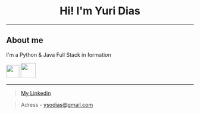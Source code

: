 
<h1 align="center"> Hi! I'm Yuri Dias </h1>        
<hr>
<h2> About me </h2>

I'm a Python & Java Full Stack in formation

<div style="display:inline">
<img src="https://www.flaticon.com/svg/vstatic/svg/1822/1822899.svg?token=exp=1616584541~hmac=02d901ef6bf707a18b6cc721e2dbd162" width=35 height=35>
<img src="https://www.flaticon.com/svg/vstatic/svg/226/226777.svg?token=exp=1616673756~hmac=d550cb89a1a8f9dbb7f6105d6850b998" width=40 height=40>
</div>

<hr>

> [My Linkedin](https://www.linkedin.com/in/yuri-dias-soares/)

> Adress - ysodias@gmail.com
> 


